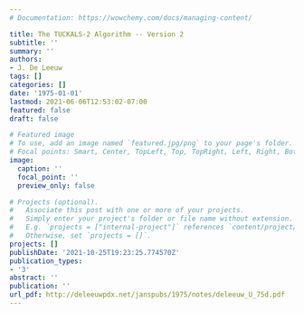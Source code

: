 ```yaml
---
# Documentation: https://wowchemy.com/docs/managing-content/

title: The TUCKALS-2 Algorithm -- Version 2
subtitle: ''
summary: ''
authors:
- J. De Leeuw
tags: []
categories: []
date: '1975-01-01'
lastmod: 2021-06-06T12:53:02-07:00
featured: false
draft: false

# Featured image
# To use, add an image named `featured.jpg/png` to your page's folder.
# Focal points: Smart, Center, TopLeft, Top, TopRight, Left, Right, BottomLeft, Bottom, BottomRight.
image:
  caption: ''
  focal_point: ''
  preview_only: false

# Projects (optional).
#   Associate this post with one or more of your projects.
#   Simply enter your project's folder or file name without extension.
#   E.g. `projects = ["internal-project"]` references `content/project/deep-learning/index.md`.
#   Otherwise, set `projects = []`.
projects: []
publishDate: '2021-10-25T19:23:25.774570Z'
publication_types:
- '3'
abstract: ''
publication: ''
url_pdf: http://deleeuwpdx.net/janspubs/1975/notes/deleeuw_U_75d.pdf
---
```

